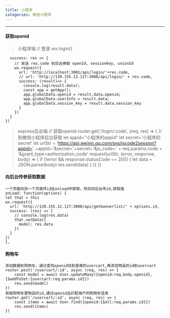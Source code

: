 ```yaml
---
title: 小程序
categories: 微信小程序
---
```

---
<!--more-->
#### 获取openid
> 小程序端
     // 登录
    wx.login({
      
      success: res => {
        // 发送 res.code 到后台换取 openId, sessionKey, unionId
        wx.request({
          url: 'http://localhost:3001/api/login/'+res.code,
          // url: 'http://139.155.12.117:3000/api/login/' + res.code,
          success: (result)=> {
            console.log(result.data);
            const app = getApp();
            app.globalData.openid = result.data.openid;
            app.globalData.userInfo = result.data;
            app.globalData.session_key = result.data.session_key
          }
        })
      }
    })
>express后台端
    // 获取openid
    router.get('/login/:code', (req, res) => {
        //到微信小程序后台获取
        let appid="小程序的appid"
        let secret='小程序的secret'
        let urlStr = 'https://api.weixin.qq.com/sns/jscode2session?appid='
        +appid+'&secret='+secret+'&js_code='
        + req.params.code 
        + '&grant_type=authorization_code'
        request(urlStr, (error, response, body) => {
            if (!error && response.statusCode == 200) {
                let data = JSON.parse(body)
                res.send(data)
            }
        })
    })

#### 向后台传参获取数据
    一个页面向另一个页面传id在onload中获取，然后向后台传id,获取值
    onLoad: function(options) {
    let that = this
    wx.request({
      url: 'http://139.155.12.117:3000/api/getbannerlist/' + options.id,
      success: (res) => {
        // console.log(res.data)
        that.setData({
          model: res.data
        })
      }
    })
    },
#### 购物车
    添加数据到购物车，通过查找openid找到里面的usercart,再添加物品的id到usercart
    router.post('/usercart/:id', async (req, res) => {
        const model = await User.updateMany({openid:req.body.openid},{$addToSet:{usercart:req.params.id}})
        res.send(model)
    })
    获取购物车里物品的id,通过openid去匹配用户的购物车信息
    router.get('/usercart/:id', async (req, res) => {
        const items = await User.find({openid:{$all:req.params.id}})
        res.send(items)
    })
